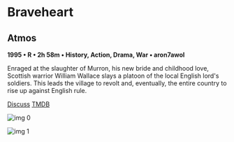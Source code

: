 # Braveheart

## Atmos

**1995 • R • 2h 58m • History, Action, Drama, War • aron7awol**

Enraged at the slaughter of Murron, his new bride and childhood love, Scottish warrior William Wallace slays a platoon of the local English lord's soldiers. This leads the village to revolt and, eventually, the entire country to rise up against English rule.

[Discuss](https://www.avsforum.com/threads/bass-eq-for-filtered-movies.2995212/post-56815588)  [TMDB](197)

![img 0](https://i.imgur.com/78U3t9A.jpg)

![img 1](https://i.imgur.com/na5ZwxP.png)

